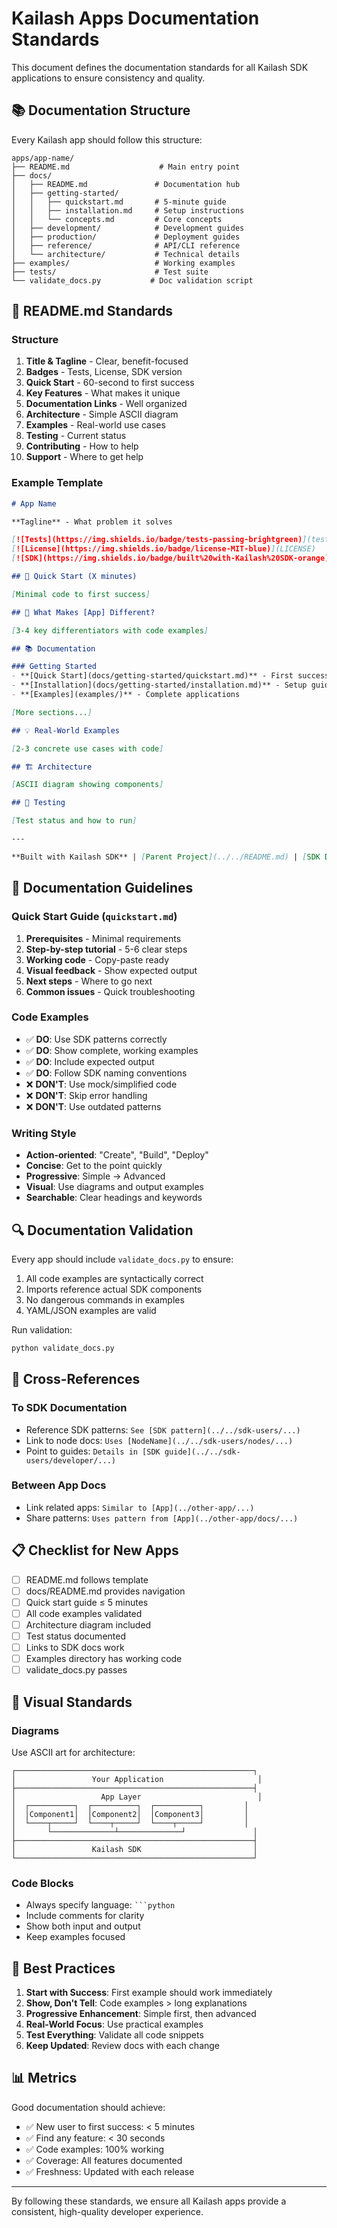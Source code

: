 # Kailash Apps Documentation Standards

This document defines the documentation standards for all Kailash SDK applications to ensure consistency and quality.

## 📚 Documentation Structure

Every Kailash app should follow this structure:

```
apps/app-name/
├── README.md                    # Main entry point
├── docs/
│   ├── README.md               # Documentation hub
│   ├── getting-started/
│   │   ├── quickstart.md       # 5-minute guide
│   │   ├── installation.md     # Setup instructions
│   │   └── concepts.md         # Core concepts
│   ├── development/            # Development guides
│   ├── production/             # Deployment guides
│   ├── reference/              # API/CLI reference
│   └── architecture/           # Technical details
├── examples/                   # Working examples
├── tests/                      # Test suite
└── validate_docs.py           # Doc validation script
```

## 🎯 README.md Standards

### Structure
1. **Title & Tagline** - Clear, benefit-focused
2. **Badges** - Tests, License, SDK version
3. **Quick Start** - 60-second to first success
4. **Key Features** - What makes it unique
5. **Documentation Links** - Well organized
6. **Architecture** - Simple ASCII diagram
7. **Examples** - Real-world use cases
8. **Testing** - Current status
9. **Contributing** - How to help
10. **Support** - Where to get help

### Example Template
```markdown
# App Name

**Tagline** - What problem it solves

[![Tests](https://img.shields.io/badge/tests-passing-brightgreen)](tests/)
[![License](https://img.shields.io/badge/license-MIT-blue)](LICENSE)
[![SDK](https://img.shields.io/badge/built%20with-Kailash%20SDK-orange)](../README.md)

## 🚀 Quick Start (X minutes)

[Minimal code to first success]

## 🎯 What Makes [App] Different?

[3-4 key differentiators with code examples]

## 📚 Documentation

### Getting Started
- **[Quick Start](docs/getting-started/quickstart.md)** - First success
- **[Installation](docs/getting-started/installation.md)** - Setup guide
- **[Examples](examples/)** - Complete applications

[More sections...]

## 💡 Real-World Examples

[2-3 concrete use cases with code]

## 🏗️ Architecture

[ASCII diagram showing components]

## 🧪 Testing

[Test status and how to run]

---

**Built with Kailash SDK** | [Parent Project](../../README.md) | [SDK Docs](../../sdk-users/)
```

## 📖 Documentation Guidelines

### Quick Start Guide (`quickstart.md`)
1. **Prerequisites** - Minimal requirements
2. **Step-by-step tutorial** - 5-6 clear steps
3. **Working code** - Copy-paste ready
4. **Visual feedback** - Show expected output
5. **Next steps** - Where to go next
6. **Common issues** - Quick troubleshooting

### Code Examples
- ✅ **DO**: Use SDK patterns correctly
- ✅ **DO**: Show complete, working examples
- ✅ **DO**: Include expected output
- ✅ **DO**: Follow SDK naming conventions
- ❌ **DON'T**: Use mock/simplified code
- ❌ **DON'T**: Skip error handling
- ❌ **DON'T**: Use outdated patterns

### Writing Style
- **Action-oriented**: "Create", "Build", "Deploy"
- **Concise**: Get to the point quickly
- **Progressive**: Simple → Advanced
- **Visual**: Use diagrams and output examples
- **Searchable**: Clear headings and keywords

## 🔍 Documentation Validation

Every app should include `validate_docs.py` to ensure:
1. All code examples are syntactically correct
2. Imports reference actual SDK components
3. No dangerous commands in examples
4. YAML/JSON examples are valid

Run validation:
```bash
python validate_docs.py
```

## 🔗 Cross-References

### To SDK Documentation
- Reference SDK patterns: `See [SDK pattern](../../sdk-users/...)`
- Link to node docs: `Uses [NodeName](../../sdk-users/nodes/...)`
- Point to guides: `Details in [SDK guide](../../sdk-users/developer/...)`

### Between App Docs
- Link related apps: `Similar to [App](../other-app/...)`
- Share patterns: `Uses pattern from [App](../other-app/docs/...)`

## 📋 Checklist for New Apps

- [ ] README.md follows template
- [ ] docs/README.md provides navigation
- [ ] Quick start guide ≤ 5 minutes
- [ ] All code examples validated
- [ ] Architecture diagram included
- [ ] Test status documented
- [ ] Links to SDK docs work
- [ ] Examples directory has working code
- [ ] validate_docs.py passes

## 🎨 Visual Standards

### Diagrams
Use ASCII art for architecture:
```
┌─────────────────────────────────────────────────────┐
│                 Your Application                     │
├─────────────────────────────────────────────────────┤
│                   App Layer                          │
│  ┌──────────┐  ┌──────────┐  ┌──────────┐         │
│  │Component1│  │Component2│  │Component3│         │
│  └────┬─────┘  └────┬─────┘  └────┬─────┘         │
│       └──────────────┴──────────────┘               │
├─────────────────────────────────────────────────────┤
│                 Kailash SDK                         │
└─────────────────────────────────────────────────────┘
```

### Code Blocks
- Always specify language: ` ```python `
- Include comments for clarity
- Show both input and output
- Keep examples focused

## 🚀 Best Practices

1. **Start with Success**: First example should work immediately
2. **Show, Don't Tell**: Code examples > long explanations
3. **Progressive Enhancement**: Simple first, then advanced
4. **Real-World Focus**: Use practical examples
5. **Test Everything**: Validate all code snippets
6. **Keep Updated**: Review docs with each change

## 📊 Metrics

Good documentation should achieve:
- ✅ New user to first success: < 5 minutes
- ✅ Find any feature: < 30 seconds
- ✅ Code examples: 100% working
- ✅ Coverage: All features documented
- ✅ Freshness: Updated with each release

---

By following these standards, we ensure all Kailash apps provide a consistent, high-quality developer experience.
